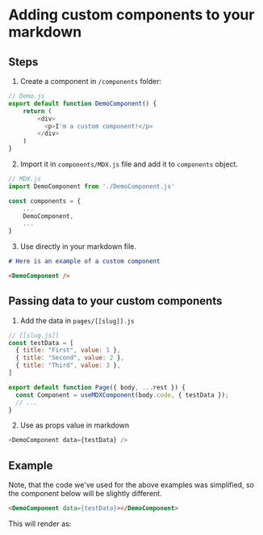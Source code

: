 # Adding custom components to your markdown

## Steps

1. Create a component in `/components` folder:
```js
// Demo.js
export default function DemoComponent() {
	return (
		<div>
		  <p>I'm a custom component!</p>
		</div>
	)
}
```

2. Import it in `components/MDX.js` file and add it to `components` object.
```javascript
// MDX.js
import DemoComponent from './DemoComponent.js'

const components = {
	...
	DemoComponent,
	...
}
```

3. Use directly in your markdown file.
```md
# Here is an example of a custom component

<DemoComponent />
```

## Passing data to your custom components

1. Add the data in `pages/[[slug]].js`
```javascript
// [[slug.js]]
const testData = [
  { title: "First", value: 1 },
  { title: "Second", value: 2 },
  { title: "Third", value: 3 },
]

export default function Page({ body, ...rest }) {
  const Component = useMDXComponent(body.code, { testData });
  // ...
}
```

2. Use as props value in markdown
```javascript
<DemoComponent data={testData} />
```

## Example
Note, that the code we've used for the above examples was simplified, so the component below will be slightly different.

```md
<DemoComponent data={testData}></DemoComponent>
```

This will render as:
<DemoComponent data={testData}></DemoComponent>


